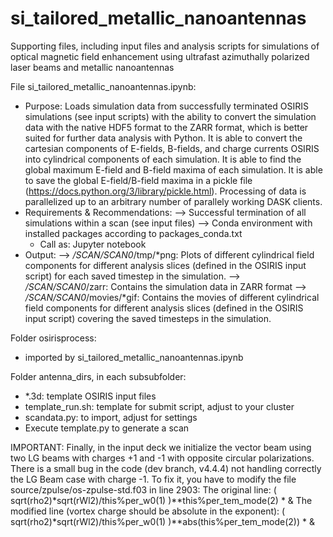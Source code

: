 # si_tailored_metallic_nanoantennas
Supporting files, including input files and analysis scripts for simulations of optical magnetic field enhancement using ultrafast azimuthally polarized laser beams and metallic nanoantennas

File si_tailored_metallic_nanoantennas.ipynb:
- Purpose: Loads simulation data from successfully terminated OSIRIS simulations (see input scripts) with the ability to convert the simulation data with the native HDF5 format to the ZARR format, which is better suited for further data analysis with Python.
  It is able to convert the cartesian components of E-fields, B-fields, and charge currents OSIRIS into cylindrical components of each simulation.
  It is able to find the global maximum E-field and B-field maxima of each simulation.
  It is able to save the global E-field/B-field maxima in a pickle file (https://docs.python.org/3/library/pickle.html).
  Processing of data is parallelized up to an arbitrary number of parallely working DASK clients.
- Requirements & Recommendations:
  --> Successful termination of all simulations within a scan (see input files)
  --> Conda environment with installed packages according to packages_conda.txt
  - Call as: Jupyter notebook 
- Output:
  --> */SCAN/SCAN0*/tmp/*png: Plots of different cylindrical field components for different analysis slices (defined in the OSIRIS input script) for each saved timestep in the simulation.
  --> */SCAN/SCAN0*/zarr: Contains the simulation data in ZARR format
  --> */SCAN/SCAN0*/movies/*gif: Contains the movies of different cylindrical field components for different analysis slices (defined in the OSIRIS input script) covering the saved timesteps in the simulation.
  
Folder osirisprocess:
- imported by si_tailored_metallic_nanoantennas.ipynb

Folder antenna_dirs, in each subsubfolder:
- *.3d: template OSIRIS input files
- template_run.sh: template for submit script, adjust to your cluster
- scandata.py: to import, adjust for settings
- Execute template.py to generate a scan

IMPORTANT: 
Finally, in the input deck we initialize the vector beam using two LG beams with charges +1 and -1 with opposite circular polarizations. There is a small bug in the code (dev branch, v4.4.4) not handling correctly the LG Beam case with charge -1. To fix it, you have to modify the file source/zpulse/os-zpulse-std.f03 in line 2903:
The original line:
    ( sqrt(rho2)*sqrt(rWl2)/this%per_w0(1) )**this%per_tem_mode(2) * &
The modified line (vortex charge should be absolute in the exponent):
    ( sqrt(rho2)*sqrt(rWl2)/this%per_w0(1) )**abs(this%per_tem_mode(2)) * &

